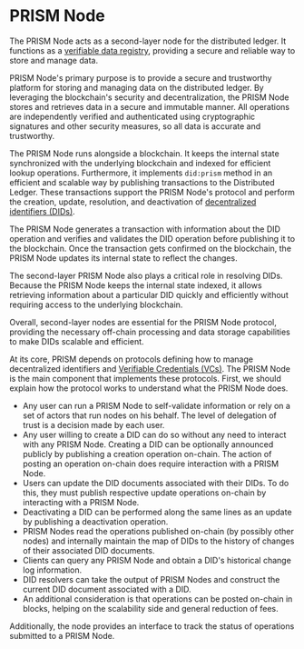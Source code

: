 # PRISM Node
The PRISM Node acts as a second-layer node for the distributed ledger. It functions as a [verifiable data registry](/docs/concepts/glossary#verifiable-data-registry), providing a secure and reliable way to store and manage data.

PRISM Node's primary purpose is to provide a secure and trustworthy platform for storing and managing data on the distributed ledger. By leveraging the blockchain's security and decentralization, the PRISM Node stores and retrieves data in a secure and immutable manner. All operations are independently verified and authenticated using cryptographic signatures and other security measures, so all data is accurate and trustworthy.

The PRISM Node runs alongside a blockchain. It keeps the internal state synchronized with the underlying blockchain and indexed for efficient lookup operations. Furthermore, it implements `did:prism` method in an efficient and scalable way by publishing transactions to the Distributed Ledger. These transactions support the PRISM Node's protocol and perform the creation, update, resolution, and deactivation of [decentralized identifiers (DIDs)](/docs/concepts/glossary#decentralized-identifiers).

The PRISM Node generates a transaction with information about the DID operation and verifies and validates the DID operation before publishing it to the blockchain. Once the transaction gets confirmed on the blockchain, the PRISM Node updates its internal state to reflect the changes.

The second-layer PRISM Node also plays a critical role in resolving DIDs. Because the PRISM Node keeps the internal state indexed, it allows retrieving information about a particular DID quickly and efficiently without requiring access to the underlying blockchain.

Overall, second-layer nodes are essential for the PRISM Node protocol, providing the necessary off-chain processing and data storage capabilities to make DIDs scalable and efficient.

At its core, PRISM depends on protocols defining how to manage decentralized identifiers and [Verifiable Credentials (VCs)](/docs/concepts/glossary#verifiable-credentials). The PRISM Node is the main component that implements these protocols. First, we should explain how the protocol works to understand what the PRISM Node does.

- Any user can run a PRISM Node to self-validate information or rely on a set of actors that run nodes on his behalf. The level of delegation of trust is a decision made by each user.
- Any user willing to create a DID can do so without any need to interact with any PRISM Node. Creating a DID can be optionally announced publicly by publishing a creation operation on-chain. The action of posting an operation on-chain does require interaction with a PRISM Node.
- Users can update the DID documents associated with their DIDs. To do this, they must publish respective update operations on-chain by interacting with a PRISM Node.
- Deactivating a DID can be performed along the same lines as an update by publishing a deactivation operation.
- PRISM Nodes read the operations published on-chain (by possibly other nodes) and internally maintain the map of DIDs to the history of changes of their associated DID documents.
- Clients can query any PRISM Node and obtain a DID's historical change log information.
- DID resolvers can take the output of PRISM Nodes and construct the current DID document associated with a DID.
- An additional consideration is that operations can be posted on-chain in blocks, helping on the scalability side and general reduction of fees.


Additionally, the node provides an interface to track the status of operations submitted to a PRISM Node.

